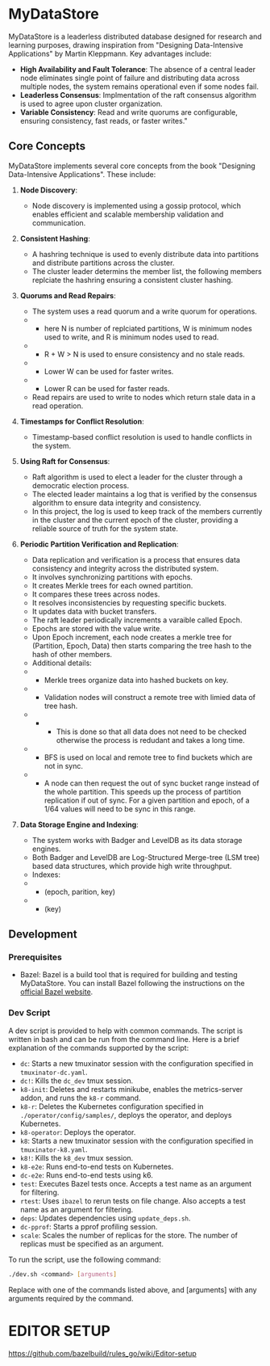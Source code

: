 # MyDataStore

MyDataStore is a leaderless distributed database designed for research and learning purposes, drawing inspiration from "Designing Data-Intensive Applications" by Martin Kleppmann. Key advantages include:

- **High Availability and Fault Tolerance**: The absence of a central leader node eliminates single point of failure and distributing data across multiple nodes, the system remains operational even if some nodes fail.
- **Leaderless Consensus**: Implmentation of the raft consensus algorithm is used to agree upon cluster organization.
- **Variable Consistency**: Read and write quorums are configurable, ensuring consistency, fast reads, or faster writes."

## Core Concepts

MyDataStore implements several core concepts from the book "Designing Data-Intensive Applications". These include:

1. **Node Discovery**:

   - Node discovery is implemented using a gossip protocol, which enables efficient and scalable membership validation and communication.

2. **Consistent Hashing**:

   - A hashring technique is used to evenly distribute data into partitions and distribute partitions across the cluster.
   - The cluster leader determins the member list, the following members replciate the hashring ensuring a consistent cluster hashing.

3. **Quorums and Read Repairs**:

   - The system uses a read quorum and a write quorum for operations.
   - - here N is number of replciated partitions, W is minimum nodes used to write, and R is minimum nodes used to read.
   - - R + W > N is used to ensure consistency and no stale reads.
   - - Lower W can be used for faster writes.
   - - Lower R can be used for faster reads.
   - Read repairs are used to write to nodes which return stale data in a read operation.

4. **Timestamps for Conflict Resolution**:

   - Timestamp-based conflict resolution is used to handle conflicts in the system.

5. **Using Raft for Consensus**:

   - Raft algorithm is used to elect a leader for the cluster through a democratic election process.
   - The elected leader maintains a log that is verified by the consensus algorithm to ensure data integrity and consistency.
   - In this project, the log is used to keep track of the members currently in the cluster and the current epoch of the cluster, providing a reliable source of truth for the system state.

6. **Periodic Partition Verification and Replication**:

   - Data replication and verification is a process that ensures data consistency and integrity across the distributed system.
   - It involves synchronizing partitions with epochs.
   - It creates Merkle trees for each owned partition.
   - It compares these trees across nodes.
   - It resolves inconsistencies by requesting specific buckets.
   - It updates data with bucket transfers.
   - The raft leader periodically increments a varaible called Epoch.
   - Epochs are stored with the value write.
   - Upon Epoch increment, each node creates a merkle tree for (Partition, Epoch, Data) then starts comparing the tree hash to the hash of other members.
   - Additional details:
   - - Merkle trees organize data into hashed buckets on key.
   - - Validation nodes will construct a remote tree with limied data of tree hash.
   - - - This is done so that all data does not need to be checked otherwise the process is redudant and takes a long time.
   - - BFS is used on local and remote tree to find buckets which are not in sync.
   - - A node can then request the out of sync bucket range instead of the whole partition. This speeds up the process of partition replication if out of sync. For a given partition and epoch, of a 1/64 values will need to be sync in this range.

7. **Data Storage Engine and Indexing**:
   - The system works with Badger and LevelDB as its data storage engines.
   - Both Badger and LevelDB are Log-Structured Merge-tree (LSM tree) based data structures, which provide high write throughput.
   - Indexes:
   - - (epoch, parition, key)
   - - (key)

## Development

### Prerequisites

- Bazel: Bazel is a build tool that is required for building and testing MyDataStore. You can install Bazel following the instructions on the [official Bazel website](https://bazel.build/).

### Dev Script

A dev script is provided to help with common commands. The script is written in bash and can be run from the command line. Here is a brief explanation of the commands supported by the script:

- `dc`: Starts a new tmuxinator session with the configuration specified in `tmuxinator-dc.yaml`.
- `dc!`: Kills the `dc_dev` tmux session.
- `k8-init`: Deletes and restarts minikube, enables the metrics-server addon, and runs the `k8-r` command.
- `k8-r`: Deletes the Kubernetes configuration specified in `./operator/config/samples/`, deploys the operator, and deploys Kubernetes.
- `k8-operator`: Deploys the operator.
- `k8`: Starts a new tmuxinator session with the configuration specified in `tmuxinator-k8.yaml`.
- `k8!`: Kills the `k8_dev` tmux session.
- `k8-e2e`: Runs end-to-end tests on Kubernetes.
- `dc-e2e`: Runs end-to-end tests using k6.
- `test`: Executes Bazel tests once. Accepts a test name as an argument for filtering.
- `rtest`: Uses `ibazel` to rerun tests on file change. Also accepts a test name as an argument for filtering.
- `deps`: Updates dependencies using `update_deps.sh`.
- `dc-pprof`: Starts a pprof profiling session.
- `scale`: Scales the number of replicas for the store. The number of replicas must be specified as an argument.

To run the script, use the following command:

```bash
./dev.sh <command> [arguments]
```

Replace <command> with one of the commands listed above, and [arguments] with any arguments required by the command.

# EDITOR SETUP

https://github.com/bazelbuild/rules_go/wiki/Editor-setup
